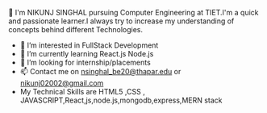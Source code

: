 👋 I'm NIKUNJ SINGHAL pursuing Computer Engineering at TIET.I'm a quick and passionate learner.I always try to increase my understanding of concepts behind different Technologies.
- 👀 I’m interested in FullStack Development
- 🌱 I’m currently learning React.js Node.js
- 🌱 I’m looking for internship/placements
- 📫 Contact me on nsinghal_be20@thapar.edu or nikunj02002@gmail.com
- My Technical Skills are HTML5 ,CSS , JAVASCRIPT,React,js,node.js,mongodb,express,MERN stack

<!---
nsinghal20/nsinghal20 is a ✨ special ✨ repository because its `README.md` (this file) appears on your GitHub profile.
You can click the Preview link to take a look at your changes.
--->
